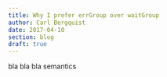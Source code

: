 ```yaml
---
title: Why I prefer errGroup over waitGroup
author: Carl Bergquist
date: 2017-04-10
section: blog
draft: true
---
```



bla bla bla semantics